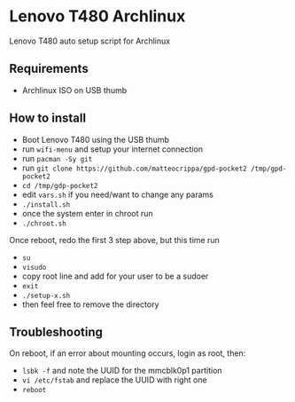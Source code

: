 # Lenovo T480 Archlinux
Lenovo T480 auto setup script for Archlinux

## Requirements

- Archlinux ISO on USB thumb


## How to install

- Boot Lenovo T480 using the USB thumb
- run `wifi-menu` and setup your internet connection
- run `pacman -Sy git`
- run `git clone https://github.com/matteocrippa/gpd-pocket2 /tmp/gpd-pocket2`
- `cd /tmp/gdp-pocket2`
- edit `vars.sh` if you need/want to change any params
- `./install.sh`
- once the system enter in chroot run
- `./chroot.sh`

Once reboot, redo the first 3 step above, but this time run
- `su`
- `visudo`
- copy root line and add for your user to be a sudoer
- `exit`
- `./setup-x.sh`
- then feel free to remove the directory

## Troubleshooting

On reboot, if an error about mounting occurs, login as root, then:

- `lsbk -f` and note the UUID for the mmcblk0p1 partition
- `vi /etc/fstab` and replace the UUID with right one
- `reboot`

